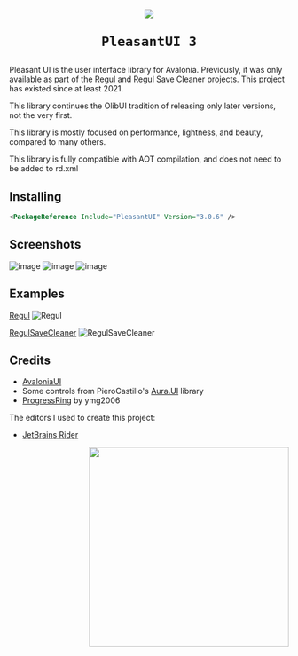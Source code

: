 <h1 align="center">
    <img src="https://github.com/Onebeld/PleasantUI/assets/44552715/f00b7f5e-d5bf-40f9-a0a8-7ca0ed89f46b">
    
    PleasantUI 3
</h1>

Pleasant UI is the user interface library for Avalonia. Previously, it was only available as part of the Regul and Regul Save Cleaner projects. This project has existed since at least 2021.

This library continues the OlibUI tradition of releasing only later versions, not the very first.

This library is mostly focused on performance, lightness, and beauty, compared to many others.

This library is fully compatible with AOT compilation, and does not need to be added to rd.xml

## Installing

```xml
<PackageReference Include="PleasantUI" Version="3.0.6" />
```

## Screenshots

![image](https://github.com/Onebeld/PleasantUI/assets/44552715/f2e58a55-0c29-4845-8164-94f194799a9b)
![image](https://github.com/Onebeld/PleasantUI/assets/44552715/9a84d069-542a-480b-98b2-9f2dfae8293b)
![image](https://github.com/Onebeld/PleasantUI/assets/44552715/ead6b001-62ee-4a7f-8538-b6c18bc8b566)

## Examples

[Regul](https://github.com/Onebeld/Regul)
![Regul](https://user-images.githubusercontent.com/44552715/203835754-ef33bbb3-1706-4354-bf27-3310fb90d70b.png)

[RegulSaveCleaner](https://github.com/Onebeld/RegulSaveCleaner)
![RegulSaveCleaner](https://github.com/Onebeld/PleasantUI/assets/44552715/2adab5b0-c958-4ad0-ad2d-95525b7ae131)

## Credits

* [AvaloniaUI](https://github.com/AvaloniaUI/Avalonia)
* Some controls from PieroCastillo's [Aura.UI](https://github.com/PieroCastillo/Aura.UI) library
* [ProgressRing](https://github.com/ymg2006/FluentAvalonia.ProgressRing) by ymg2006

The editors I used to create this project:
* [JetBrains Rider](https://www.jetbrains.com/rider/)

<img src="https://user-images.githubusercontent.com/44552715/203844139-6e1e83ae-f571-4576-852d-19cd20f410c6.png" width="360" align="right"/>
